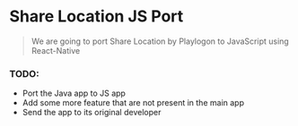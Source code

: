 # Share Location JS Port
> We are going to port Share Location by Playlogon to JavaScript using React-Native

### TODO:
- Port the Java app to JS app
- Add some more feature that are not present in the main app
- Send the app to its original developer
